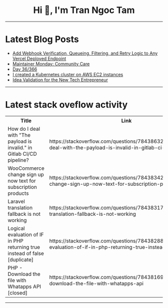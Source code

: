 <h1 align="center">Hi 👋, I'm Tran Ngoc Tam</h1>

---

# Latest Blog Posts 
<!-- BLOG-POST-LIST:START -->
- [Add Webhook Verification, Queueing, Filtering, and Retry Logic to Any Vercel Deployed Endpoint](https://dev.to/leggetter/add-webhook-verification-queueing-filtering-and-retry-logic-to-any-vercel-deployed-endpoint-4bnp)
- [Maintainer Monday: Community Care](https://dev.to/opensauced/maintainer-monday-community-care-42ig)
- [Day 36/366](https://dev.to/vishalmx3/day-36366-ch5)
- [I created a Kubernetes cluster on AWS EC2 instances](https://dev.to/esuivant/i-created-a-kubernetes-cluster-on-aws-ec2-instances-3idj)
- [Idea Validation for the New Tech Entrepreneur](https://dev.to/zachnology/idea-validation-for-the-new-tech-entrepreneur-5204)
<!-- BLOG-POST-LIST:END -->

---

# Latest stack oveflow activity
<table>
  <tr><th>Title</th><th>Link</th></tr>
  <!-- STACKOVERFLOW:START --><tr><td>How do I deal with &quot;The payload is invalid.&quot; in Gitlab CI/CD pipeline?</td><td>https://stackoverflow.com/questions/78438632/how-do-i-deal-with-the-payload-is-invalid-in-gitlab-ci-cd-pipeline</td></tr><tr><td>WooCommerce change sign up now text for subscription products</td><td>https://stackoverflow.com/questions/78438342/woocommerce-change-sign-up-now-text-for-subscription-products</td></tr><tr><td>Laravel translation fallback is not working</td><td>https://stackoverflow.com/questions/78438317/laravel-translation-fallback-is-not-working</td></tr><tr><td>Logical evaluation of IF in PHP returning true instead of false [duplicate]</td><td>https://stackoverflow.com/questions/78438288/logical-evaluation-of-if-in-php-returning-true-instead-of-false</td></tr><tr><td>PHP - Download the file with Whatapps API [closed]</td><td>https://stackoverflow.com/questions/78438169/php-download-the-file-with-whatapps-api</td></tr><!-- STACKOVERFLOW:END -->
</table>

---


